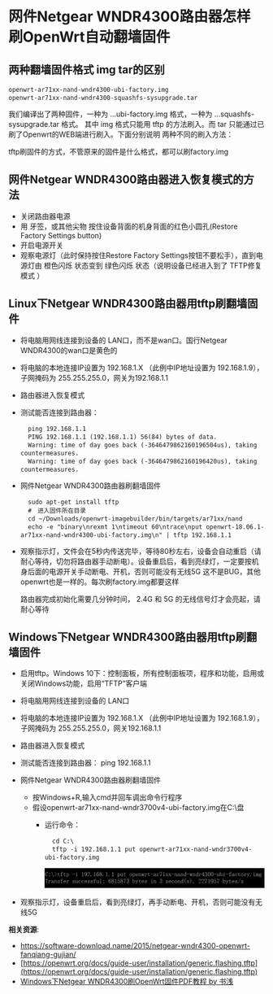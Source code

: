 网件Netgear WNDR4300路由器怎样刷OpenWrt自动翻墙固件
=============================================

两种翻墙固件格式 img tar的区别
--------

    openwrt-ar71xx-nand-wndr4300-ubi-factory.img
    openwrt-ar71xx-nand-wndr4300-squashfs-sysupgrade.tar

我们编译出了两种固件，一种为 ...ubi-factory.img 格式，一种为 ...squashfs-sysupgrade.tar 格式。 其中 img 格式只能用 tftp 的方法刷入。而 tar 只能通过已刷了Openwrt的WEB端进行刷入。下面分别说明 两种不同的刷入方法：

tftp刷固件的方式，不管原来的固件是什么格式，都可以刷factory.img

网件Netgear WNDR4300路由器进入恢复模式的方法
--------

- 关闭路由器电源
- 用 牙签，或其他尖物 按住设备背面的机身背面的红色小圆孔(Restore Factory Settings button)
- 开启电源开关
- 观察电源灯（此时保持按住Restore Factory Settings按钮不要松手），直到电源灯由 橙色闪烁 状态变到 绿色闪烁 状态（说明设备已经进入到了 TFTP修复模式 ）

Linux下Netgear WNDR4300路由器用tftp刷翻墙固件
--------

- 将电脑用网线连接到设备的 LAN口，而不是wan口。国行Netgear WNDR4300的wan口是黄色的
- 将电脑的本地连接IP设置为 192.168.1.X （此例中IP地址设置为 192.168.1.9），子网掩码为 255.255.255.0，网关为192.168.1.1
- 路由器进入恢复模式
- 测试能否连接到路由器：

        ping 192.168.1.1
        PING 192.168.1.1 (192.168.1.1) 56(84) bytes of data.
        Warning: time of day goes back (-3646479862160196504us), taking countermeasures.
        Warning: time of day goes back (-3646479862160196420us), taking countermeasures.

- 网件Netgear WNDR4300路由器刷翻墙固件

        sudo apt-get install tftp
        #　进入固件所在目录
        cd ~/Downloads/openwrt-imagebuilder/bin/targets/ar71xx/nand
        echo -e "binary\nrexmt 1\ntimeout 60\ntrace\nput openwrt-18.06.1-ar71xx-nand-wndr4300-ubi-factory.img\n" | tftp 192.168.1.1

- 观察指示灯，文件会在5秒内传送完毕，等待80秒左右，设备会自动重启（请耐心等待，切勿将路由器手动断电）。设备重启后，看到亮绿灯，一定要按机身后面的电源开关手动断电、开机，否则可能没有无线5G 这不是BUG，其他openwrt也是一样的。每次刷factory.img都要这样

    路由器完成初始化需要几分钟时间， 2.4G 和 5G 的无线信号灯才会亮起，请耐心等待

Windows下Netgear WNDR4300路由器用tftp刷翻墙固件
--------

- 启用tftp。Windows 10下：控制面板，所有控制面板项，程序和功能，启用或关闭Windows功能，启用“TFTP”客户端
- 将电脑用网线连接到设备的 LAN口
- 将电脑的本地连接IP设置为 192.168.1.X （此例中IP地址设置为 192.168.1.9），子网掩码为 255.255.255.0，网关192.168.1.1
- 路由器进入恢复模式
- 测试能否连接到路由器： ping 192.168.1.1
- 网件Netgear WNDR4300路由器刷翻墙固件  
  - 按Windows+R,输入cmd并回车调出命令行程序
  - 假设openwrt-ar71xx-nand-wndr3700v4-ubi-factory.img在C:\盘
    - 运行命令：

            cd C:\
            tftp -i 192.168.1.1 put openwrt-ar71xx-nand-wndr3700v4-ubi-factory.img

        ![netgear wndr4300 shua openwrt fanqiang gujian](images/5.tftp-flash-fanqiang-img-windows.png)

- 观察指示灯，设备重启后，看到亮绿灯，再手动断电、开机，否则可能没有无线5G

**相关资源**:

- https://software-download.name/2015/netgear-wndr4300-openwrt-fanqiang-gujian/
- [https://openwrt.org/docs/guide-user/installation/generic.flashing.tftp](https://openwrt.org/docs/guide-user/installation/generic.flashing.tftp)  
- [Windows下Netgear WNDR4300刷OpenWrt固件PDF教程 by 书浅](https://software-download.name/2015/netgear-wndr4300-shua-openwrt/)